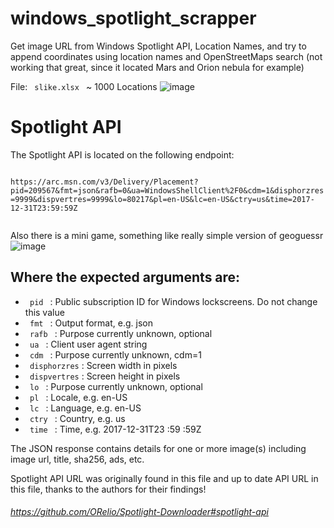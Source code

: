 # windows_spotlight_scrapper
Get image URL from Windows Spotlight API, Location Names, and try to append coordinates using location names and OpenStreetMaps search (not working that great, since it located Mars and Orion nebula for example)

File: <code> slike.xlsx </code> ~ 1000 Locations
![image](https://user-images.githubusercontent.com/29605484/136181686-ca9f53be-8708-4d4c-a38a-2572e7fb72e1.png)


# Spotlight API
The Spotlight API is located on the following endpoint:


 <code>
https://arc.msn.com/v3/Delivery/Placement?pid=209567&fmt=json&rafb=0&ua=WindowsShellClient%2F0&cdm=1&disphorzres=9999&dispvertres=9999&lo=80217&pl=en-US&lc=en-US&ctry=us&time=2017-12-31T23:59:59Z
 </code>

Also there is a mini game, something like really simple version of geoguessr
![image](https://user-images.githubusercontent.com/29605484/142759423-ce728116-d455-46af-9542-056f5b91a510.png)

## Where the expected arguments are:
 
* <code>  pid </code> : Public subscription ID for Windows lockscreens. Do not change this value
* <code>  fmt </code> : Output format, e.g. json
* <code>  rafb </code> : Purpose currently unknown, optional
* <code>  ua </code> : Client user agent string
* <code>  cdm </code> : Purpose currently unknown, cdm=1
* <code>  disphorzres</code> : Screen width in pixels
* <code>  dispvertres</code> : Screen height in pixels
* <code>  lo </code> : Purpose currently unknown, optional
* <code>  pl </code> : Locale, e.g. en-US
* <code>  lc </code> : Language, e.g. en-US
* <code>  ctry </code> : Country, e.g. us
* <code>  time </code> : Time, e.g. 2017-12-31T23</code> :59</code> :59Z

The JSON response contains details for one or more image(s) including image url, title, sha256, ads, etc.

Spotlight API URL was originally found in this file and up to date API URL in this file, thanks to the authors for their findings!

###### https://github.com/ORelio/Spotlight-Downloader#spotlight-api
